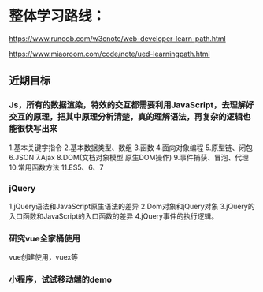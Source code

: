 # 整体学习路线：
https://www.runoob.com/w3cnote/web-developer-learn-path.html

https://www.miaoroom.com/code/note/ued-learningpath.html

## 近期目标

### Js，所有的数据渲染，特效的交互都需要利用JavaScript，去理解好交互的原理，把其中原理分析清楚，真的理解语法，再复杂的逻辑也能很快写出来
1.基本关键字指令
2.基本数据类型、数组
3.函数
4.面向对象编程
5.原型链、闭包
6.JSON
7.Ajax
8.DOM(文档对象模型 原生DOM操作)
9.事件捕获、冒泡、代理
10.常用函数方法
11.ES5、6、7


### jQuery
1.jQuery语法和JavaScript原生语法的差异
2.Dom对象和jQuery对象
3.jQuery的入口函数和JavaScript的入口函数的差异
4.jQuery事件的执行逻辑。



### 研究vue全家桶使用
vue创建使用，vuex等



### 小程序，试试移动端的demo